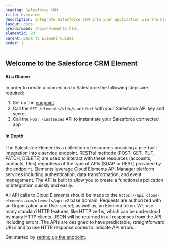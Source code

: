 ```yaml
---
heading: Salesforce CRM
title: Overview
description: Integrate Salesforce CRM into your application via the Cloud Elements APIs.
layout: docs
breadcrumbs: /docs/elements.html
elementId: 23
parent: Back to Element Guides
order: 1
---
```


## Welcome to the Salesforce CRM Element


#### At a Glance

In order to create a connection to Salesforce the following steps are required:

1. Set up the [endpoint](salesforce-endpoint-setup.html)
2. Call the `GET /elements/sfdc/oauth/url` with your Salesforce API key and secret
3. Call the `POST /instances` API to instantiate your Salesforce connected app

#### In Depth

The Salesforce Element is a collection of resources providing a pre-built integration into a service endpoint. RESTful methods (POST, GET, PUT, PATCH, DELETE) are used to interact with these resources (accounts, contacts, files) regardless of the type of APIs (SOAP or REST) provided by the endpoint. Elements leverage Cloud Elements API Manager platform services including authentication, data transformation, and event management.  The API is built to allow you to create a functional application or integration quickly and easily.

All API calls to Cloud Elements should be made to the `https://api.cloud-elements.com/elements/api-v2` base domain. Requests are authorized with an Organization and User secret, as well as, an Element token.  We use many standard HTTP features, like HTTP verbs, which can be understood by many HTTP clients. JSON will be returned in all responses from the API, including errors. The APIs are designed to have predictable, straightforward URLs and to use HTTP response codes to indicate API errors.

Get started by [setting up the endpoint](salesforce-endpoint-setup.html).
